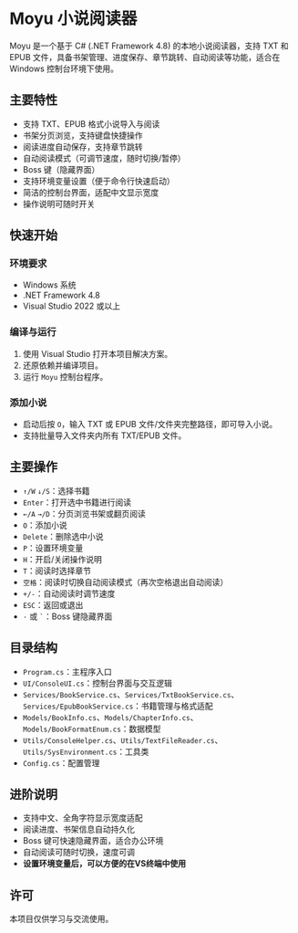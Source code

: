 # Moyu 小说阅读器

Moyu 是一个基于 C# (.NET Framework 4.8) 的本地小说阅读器，支持 TXT 和 EPUB 文件，具备书架管理、进度保存、章节跳转、自动阅读等功能，适合在 Windows 控制台环境下使用。

## 主要特性

- 支持 TXT、EPUB 格式小说导入与阅读
- 书架分页浏览，支持键盘快捷操作
- 阅读进度自动保存，支持章节跳转
- 自动阅读模式（可调节速度，随时切换/暂停）
- Boss 键（隐藏界面）
- 支持环境变量设置（便于命令行快速启动）
- 简洁的控制台界面，适配中文显示宽度
- 操作说明可随时开关

## 快速开始

### 环境要求

- Windows 系统
- .NET Framework 4.8
- Visual Studio 2022 或以上

### 编译与运行

1. 使用 Visual Studio 打开本项目解决方案。
2. 还原依赖并编译项目。
3. 运行 `Moyu` 控制台程序。

### 添加小说

- 启动后按 `O`，输入 TXT 或 EPUB 文件/文件夹完整路径，即可导入小说。
- 支持批量导入文件夹内所有 TXT/EPUB 文件。

## 主要操作

- `↑/W` `↓/S`：选择书籍
- `Enter`：打开选中书籍进行阅读
- `←/A` `→/D`：分页浏览书架或翻页阅读
- `O`：添加小说
- `Delete`：删除选中小说
- `P`：设置环境变量
- `H`：开启/关闭操作说明
- `T`：阅读时选择章节
- `空格`：阅读时切换自动阅读模式（再次空格退出自动阅读）
- `+/-`：自动阅读时调节速度
- `ESC`：返回或退出
- `·` 或 `` ` ``：Boss 键隐藏界面

## 目录结构

- `Program.cs`：主程序入口
- `UI/ConsoleUI.cs`：控制台界面与交互逻辑
- `Services/BookService.cs`、`Services/TxtBookService.cs`、`Services/EpubBookService.cs`：书籍管理与格式适配
- `Models/BookInfo.cs`、`Models/ChapterInfo.cs`、`Models/BookFormatEnum.cs`：数据模型
- `Utils/ConsoleHelper.cs`、`Utils/TextFileReader.cs`、`Utils/SysEnvironment.cs`：工具类
- `Config.cs`：配置管理

## 进阶说明

- 支持中文、全角字符显示宽度适配
- 阅读进度、书架信息自动持久化
- Boss 键可快速隐藏界面，适合办公环境
- 自动阅读可随时切换，速度可调
- **设置环境变量后，可以方便的在VS终端中使用**

## 许可

本项目仅供学习与交流使用。